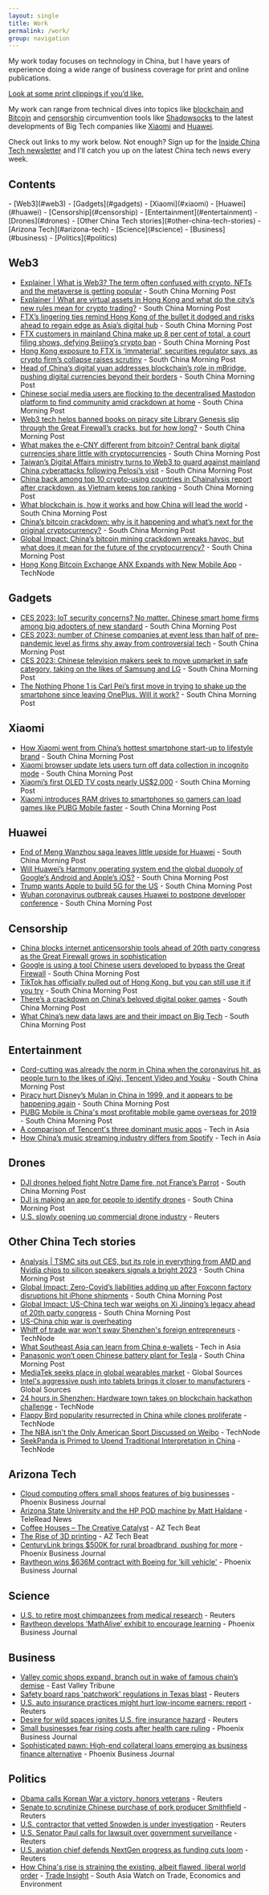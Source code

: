 ```yaml
---
layout: single
title: Work
permalink: /work/
group: navigation
---
```


My work today focuses on technology in China, but I have years of experience doing a wide range of business coverage for print and online publications.

[Look at some print clippings if you’d like.](/print/)

My work can range from technical dives into topics like [blockchain and Bitcoin](#web3) and [censorship](#censorship) circumvention tools like [Shadowsocks](https://www.scmp.com/abacus/tech/article/3096044/google-using-tool-chinese-users-developed-bypass-great-firewall) to the latest developments of Big Tech companies like [Xiaomi](#xiaomi) and [Huawei](#huawei).

Check out links to my work below. Not enough? Sign up for the [Inside China Tech newsletter](https://www.scmp.com/newsletters) and I'll catch you up on the latest China tech news every week.

<h2>Contents</h2>
- [Web3](#web3)
- [Gadgets](#gadgets)
- [Xiaomi](#xiaomi)
- [Huawei](#huawei)
- [Censorship](#censorship)
- [Entertainment](#entertainment)
- [Drones](#drones)
- [Other China Tech stories](#other-china-tech-stories)
- [Arizona Tech](#arizona-tech)
- [Science](#science)
- [Business](#business)
- [Politics](#politics)

## Web3

- [Explainer \| What is Web3? The term often confused with crypto, NFTs and the metaverse is getting popular](https://www.scmp.com/tech/tech-trends/article/3203600/what-web3-term-often-confused-crypto-nfts-and-metaverse-getting-popular) - South China Morning Post
- [Explainer \| What are virtual assets in Hong Kong and what do the city’s new rules mean for crypto trading?](https://www.scmp.com/tech/policy/article/3201697/what-are-virtual-assets-hong-kong-and-what-do-citys-new-rules-mean-crypto-trading) - South China Morning Post
- [FTX’s lingering ties remind Hong Kong of the bullet it dodged and risks ahead to regain edge as Asia’s digital hub](https://www.scmp.com/tech/tech-trends/article/3201158/ftxs-lingering-ties-remind-hong-kong-bullet-it-dodged-risks-ahead-regain-edge-asias-digital-hub) - South China Morning Post
- [FTX customers in mainland China make up 8 per cent of total, a court filing shows, defying Beijing’s crypto ban](https://www.scmp.com/tech/big-tech/article/3200730/ftx-customers-mainland-china-make-8-cent-total-court-filing-shows-defying-beijings-crypto-ban) - South China Morning Post
- [Hong Kong exposure to FTX is ‘immaterial’, securities regulator says, as crypto firm’s collapse raises scrutiny](https://www.scmp.com/tech/big-tech/article/3199594/hong-kong-exposure-ftx-immaterial-securities-regulator-says-crypto-firms-collapse-raises-scrutiny) - South China Morning Post
- [Head of China’s digital yuan addresses blockchain’s role in mBridge, pushing digital currencies beyond their borders](https://www.scmp.com/tech/policy/article/3198094/head-chinas-digital-yuan-addresses-blockchains-role-mbridge-pushing-digital-currencies-beyond-their) - South China Morning Post
- [Chinese social media users are flocking to the decentralised Mastodon platform to find community amid crackdown at home](https://www.scmp.com/tech/tech-trends/article/3192843/chinese-social-media-users-are-flocking-decentralised-mastodon) - South China Morning Post
- [Web3 tech helps banned books on piracy site Library Genesis slip through the Great Firewall’s cracks, but for how long?](https://www.scmp.com/tech/tech-trends/article/3172431/web3-tech-helps-banned-books-piracy-site-library-genesis-slip) - South China Morning Post
- [What makes the e-CNY different from bitcoin? Central bank digital currencies share little with cryptocurrencies](https://www.scmp.com/tech/policy/article/3182195/what-makes-e-cny-different-bitcoin-central-bank-digital-currencies) - South China Morning Post
- [Taiwan’s Digital Affairs ministry turns to Web3 to guard against mainland China cyberattacks following Pelosi’s visit](https://www.scmp.com/tech/tech-trends/article/3188434/taiwans-digital-affairs-ministry-turns-web3-guard-against-mainland) - South China Morning Post
- [China back among top 10 crypto-using countries in Chainalysis report after crackdown, as Vietnam keeps top ranking](https://www.scmp.com/tech/tech-trends/article/3192473/china-back-among-top-10-crypto-using-countries-chainalysis-report) - South China Morning Post
- [What blockchain is, how it works and how China will lead the world](https://www.scmp.com/tech/blockchain/article/3117745/what-blockchain-how-it-works-and-how-china-will-lead-world) - South China Morning Post
- [China’s bitcoin crackdown: why is it happening and what’s next for the original cryptocurrency?](https://www.scmp.com/tech/big-tech/article/3141253/chinas-bitcoin-crackdown-why-it-happening-and-whats-next-original) - South China Morning Post
- [Global Impact: China’s bitcoin mining crackdown wreaks havoc, but what does it mean for the future of the cryptocurrency?](https://www.scmp.com/economy/article/3138966/chinas-bitcoin-mining-crackdown-wreaks-havoc-what-does-it-mean-future) - South China Morning Post
- [Hong Kong Bitcoin Exchange ANX Expands with New Mobile App](https://technode.com/2014/05/21/hong-kong-bitcoin-exchange-anx-moves-mobile-payments/) - TechNode

## Gadgets

- [CES 2023: IoT security concerns? No matter. Chinese smart home firms among big adopters of new standard](https://www.scmp.com/tech/big-tech/article/3206011/ces-2023-iot-security-concerns-no-matter-chinese-smart-home-firms-among-big-adopters-new-standard) - South China Morning Post
- [CES 2023: number of Chinese companies at event less than half of pre-pandemic level as firms shy away from controversial tech](https://www.scmp.com/tech/tech-trends/article/3205947/ces-2023-number-chinese-companies-event-less-half-pre-pandemic-level-firms-shy-away-controversial) - South China Morning Post
- [CES 2023: Chinese television makers seek to move upmarket in safe category, taking on the likes of Samsung and LG](https://www.scmp.com/tech/big-tech/article/3205919/ces-2023-chinese-television-makers-seek-move-upmarket-safe-category-taking-likes-samsung-and-lg) - South China Morning Post
- [The Nothing Phone 1 is Carl Pei’s first move in trying to shake up the smartphone since leaving OnePlus. Will it work?](https://www.scmp.com/tech/big-tech/article/3184613/nothing-phone-1-carl-peis-first-move-trying-shake-smartphone-leaving) - South China Morning Post

## Xiaomi

- [How Xiaomi went from China’s hottest smartphone start-up to lifestyle brand](https://www.scmp.com/tech/big-tech/article/3131669/how-xiaomi-went-chinas-hottest-smartphone-start-lifestyle-brand) - South China Morning Post
- [Xiaomi browser update lets users turn off data collection in incognito mode](https://www.scmp.com/abacus/news-bites/article/3082812/xiaomi-browser-update-lets-users-turn-data-collection-incognito) - South China Morning Post
- [Xiaomi’s first OLED TV costs nearly US$2,000](https://www.scmp.com/abacus/tech/article/3091785/xiaomis-first-oled-tv-costs-nearly-us2000) - South China Morning Post
- [Xiaomi introduces RAM drives to smartphones so gamers can load games like PUBG Mobile faster](https://www.scmp.com/abacus/games/article/3104347/xiaomi-introduces-ram-drives-smartphones-so-gamers-can-load-games-pubg) - South China Morning Post

## Huawei

- [End of Meng Wanzhou saga leaves little upside for Huawei](https://www.scmp.com/economy/article/3151869/end-meng-wanzhou-saga-leaves-little-upside-huawei) - South China Morning Post
- [Will Huawei’s Harmony operating system end the global duopoly of Google’s Android and Apple’s iOS?](https://www.scmp.com/tech/big-tech/article/3136017/will-huaweis-harmony-operating-system-end-global-duopoly-googles) - South China Morning Post
- [Trump wants Apple to build 5G for the US](https://www.scmp.com/abacus/news-bites/article/3039008/trump-wants-apple-build-5g-us) - South China Morning Post
- [Wuhan coronavirus outbreak causes Huawei to postpone developer conference](https://www.scmp.com/abacus/news-bites/article/3047423/wuhan-coronavirus-outbreak-causes-huawei-postpone-developer) - South China Morning Post

## Censorship

- [China blocks internet anticensorship tools ahead of 20th party congress as the Great Firewall grows in sophistication](https://www.scmp.com/tech/policy/article/3195045/china-blocks-internet-anticensorship-tools-ahead-20th-party-congress)
- [Google is using a tool Chinese users developed to bypass the Great Firewall](https://www.scmp.com/abacus/tech/article/3096044/google-using-tool-chinese-users-developed-bypass-great-firewall) - South China Morning Post
- [TikTok has officially pulled out of Hong Kong, but you can still use it if you try](https://www.scmp.com/abacus/tech/article/3092574/tiktok-has-officially-pulled-out-hong-kong-you-can-still-use-it-if-you) - South China Morning Post
- [There’s a crackdown on China’s beloved digital poker games](https://www.scmp.com/abacus/tech/article/3029262/theres-crackdown-chinas-beloved-digital-poker-games) - South China Morning Post
- [What China’s new data laws are and their impact on Big Tech](https://www.scmp.com/tech/policy/article/3147040/what-chinas-new-data-laws-are-and-their-impact-big-tech) - South China Morning Post

## Entertainment

- [Cord-cutting was already the norm in China when the coronavirus hit, as people turn to the likes of iQiyi, Tencent Video and Youku](https://www.scmp.com/abacus/culture/article/3097676/cord-cutting-was-already-norm-china-when-coronavirus-hit-people-turn) - South China Morning Post
- [Piracy hurt Disney’s Mulan in China in 1999, and it appears to be happening again](https://www.scmp.com/abacus/culture/article/3101525/piracy-hurt-disneys-mulan-china-1999-and-it-appears-be-happening) - South China Morning Post
- [PUBG Mobile is China's most profitable mobile game overseas for 2019](https://www.scmp.com/abacus/games/article/3047029/pubg-mobile-chinas-most-profitable-mobile-game-overseas-2019) - South China Morning Post
- [A comparison of Tencent's three dominant music apps](https://www.techinasia.com/comparison-tencents-dominant-music-apps) - Tech in Asia
- [How China’s music streaming industry differs from Spotify](https://www.techinasia.com/chinas-massive-music-streaming-industry-differs-spotify) - Tech in Asia

## Drones

- [DJI drones helped fight Notre Dame fire, not France’s Parrot](https://www.scmp.com/abacus/tech/article/3029327/dji-drones-helped-fight-notre-dame-fire-not-frances-parrot) - South China Morning Post
- [DJI is making an app for people to identify drones](https://www.scmp.com/abacus/news-bites/article/3037782/dji-making-app-people-identify-drones) - South China Morning Post
- [U.S. slowly opening up commercial drone industry](https://www.reuters.com/article/us-usa-drones-commercial/u-s-slowly-opening-up-commercial-drone-industry-idUSBRE97715U20130808) - Reuters

## Other China Tech stories

- [Analysis \| TSMC sits out CES, but its role in everything from AMD and Nvidia chips to silicon speakers signals a bright 2023](https://www.scmp.com/tech/big-tech/article/3207389/tsmc-sits-out-ces-its-role-everything-amd-and-nvidia-chips-silicon-speakers-signals-bright-2023) - South China Morning Post
- [Global Impact: Zero-Covid’s liabilities adding up after Foxconn factory disruptions hit iPhone shipments](https://www.scmp.com/economy/china-economy/article/3200349/global-impact-zero-covids-liabilities-adding-after-foxconn-factory-disruptions-hit-iphone-shipments) - South China Morning Post
- [Global Impact: US-China tech war weighs on Xi Jinping’s legacy ahead of 20th party congress](https://www.scmp.com/economy/china-economy/article/3194689/global-impact-us-china-tech-war-weighs-xi-jinpings-legacy) - South China Morning Post
- [US-China chip war is overheating](https://www.scmp.com/economy/article/3189695/us-china-chip-war-overheating)
- [Whiff of trade war won't sway Shenzhen's foreign entrepreneurs](https://technode.com/2018/11/29/trade-war-shenzhen-foreign-entrepreneurs/) - TechNode
- [What Southeast Asia can learn from China e-wallets](https://www.techinasia.com/ewallets-china-southeast-asia-learn) - Tech in Asia
- [Panasonic won’t open Chinese battery plant for Tesla](https://www.scmp.com/abacus/news-bites/article/3038968/panasonic-wont-open-chinese-battery-plant-tesla) - South China Morning Post
- [MediaTek seeks place in global wearables market](https://www.globalsources.com/gsol/I/Activity-tracking/a/9000000131394.htm) - Global Sources
- [Intel's aggressive push into tablets brings it closer to manufacturers](https://www.globalsources.com.hk/gsol/I/Android-tablet/a/9000000131833.htm) - Global Sources
- [24 hours in Shenzhen: Hardware town takes on blockchain hackathon challenge](https://technode.com/2018/11/19/tczhenzhen-blokchain-hackathon/) - TechNode
- [Flappy Bird popularity resurrected in China while clones proliferate](https://technode.com/2014/04/13/flappy-bird-popularity-resurrected-china-clones-proliferate/) - TechNode
- [The NBA isn't the Only American Sport Discussed on Weibo](https://technode.com/2014/04/14/nba-isnt-american-sport-discussed-weibo/) - TechNode
- [SeekPanda is Primed to Upend Traditional Interpretation in China](https://technode.com/2014/06/17/seekpanda-primed-upend-traditional-interpretation-china/) - TechNode

## Arizona Tech

- [Cloud computing offers small shops features of big businesses](https://www.bizjournals.com/phoenix/print-edition/2012/08/17/cloud-computing-offers-small-shops.html) - Phoenix Business Journal
- [Arizona State University and the HP POD machine by Matt Haldane](http://teleread.com/arizona-state-university-and-the-hp-pod-machine-by-matt-haldane/) - TeleRead News
- [Coffee Houses – The Creative Catalyst](https://aztechbeat.com/2013/05/31/coffee-houses-the-creative-catalyst/) - AZ Tech Beat
- [The Rise of 3D printing](https://aztechbeat.com/2013/04/10/the-rise-of-3d-printing/) - AZ Tech Beat
- [CenturyLink brings $500K for rural broadbrand, pushing for more](https://www.bizjournals.com/phoenix/news/2012/08/06/centurylink-brings-500k-for-rural.html) - Phoenix Business Journal
- [Raytheon wins $636M contract with Boeing for 'kill vehicle'](https://www.bizjournals.com/phoenix/news/2012/07/09/raytheon-wins-636m-contract-with.html) - Phoenix Business Journal

## Science

- [U.S. to retire most chimpanzees from medical research](https://www.reuters.com/article/us-usa-chimps-research/u-s-to-retire-most-chimpanzees-from-medical-research-idUSBRE95P1I520130627) - Reuters
- [Raytheon develops ‘MathAlive’ exhibit to encourage learning](https://www.bizjournals.com/phoenix/print-edition/2012/08/03/raytheon-develops-mathalive-exhibit.html) - Phoenix Business Journal


## Business

- [Valley comic shops expand, branch out in wake of famous chain’s demise](https://www.eastvalleytribune.com/local/mesa/valley-comic-shops-expand-branch-out-in-wake-of-famous-chain-s-demise/article_d72b0f8c-2db5-11e1-bd0e-0019bb2963f4.html) - East Valley Tribune
- [Safety board raps 'patchwork' regulations in Texas blast](https://www.reuters.com/article/us-usa-explosion-hearing/safety-board-raps-patchwork-regulations-in-texas-blast-idUSBRE95Q1FI20130627) - Reuters
- [U.S. auto insurance practices might hurt low-income earners: report](https://www.reuters.com/article/us-usa-insurance-pricing-idUSBRE96L10620130722) - Reuters
- [Desire for wild spaces ignites U.S. fire insurance hazard](https://www.reuters.com/article/us-usa-wildfires-insurance/desire-for-wild-spaces-ignites-u-s-fire-insurance-hazard-idUSBRE97D0W620130814) - Reuters
- [Small businesses fear rising costs after health care ruling](https://www.bizjournals.com/phoenix/morning_call/2012/06/small-businesses-fear-rising-costs.html) - Phoenix Business Journal
- [Sophisticated pawn: High-end collateral loans emerging as business finance alternative](https://www.bizjournals.com/phoenix/print-edition/2012/07/13/sophisticated-pawn-high-end.html) - Phoenix Business Journal

## Politics

- [Obama calls Korean War a victory, honors veterans](https://www.reuters.com/article/us-usa-korea-obama/obama-calls-korean-war-a-victory-honors-veterans-idUSBRE96Q0CT20130727) - Reuters
- [Senate to scrutinize Chinese purchase of pork producer Smithfield](https://www.reuters.com/article/us-usa-smithfield-hearing/senate-to-scrutinize-chinese-purchase-of-pork-producer-smithfield-idUSBRE9690HN20130710) - Reuters
- [U.S. contractor that vetted Snowden is under investigation](https://www.reuters.com/article/us-usa-security-usis-idUSBRE95J13120130621) - Reuters
- [U.S. Senator Paul calls for lawsuit over government surveillance](https://www.reuters.com/article/idUSL2N0EP1PI20130613) - Reuters
- [U.S. aviation chief defends NextGen progress as funding cuts loom](https://www.reuters.com/article/us-nextgen-hearing/u-s-aviation-chief-defends-nextgen-progress-as-funding-cuts-loom-idUKL1N0FN1RP20130717) - Reuters
- [How China's rise is straining the existing, albeit flawed, liberal world order](https://www.sawtee.org/publications/TI-Vol-14,-No-1-4,-2018.pdf) - [Trade Insight](https://www.sawtee.org/publications/trade-insight/) - South Asia Watch on Trade, Economics and Environment
